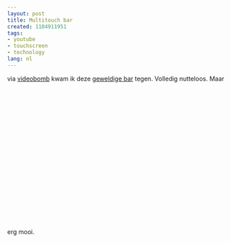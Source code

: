```yaml
---
layout: post
title: Multitouch bar
created: 1184911951
tags:
- youtube
- touchscreen
- technology
lang: nl
---
```

via [videobomb](http://videobomb.com/posts/show/2848) kwam ik deze [geweldige bar](http://www.i-bar.ch/pictures/) tegen. Volledig nutteloos. Maar erg mooi.<object width="425" height="350"><param name="movie" value="http://www.youtube.com/v/iaKehq6qsdY" /><param name="wmode" value="transparent" /><embed src="http://www.youtube.com/v/iaKehq6qsdY" type="application/x-shockwave-flash" wmode="transparent" width="425" height="350"></embed></object>
